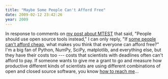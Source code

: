 ```yaml
---
title: "Maybe Some People Can't Afford Free"
date: 2009-02-12 23:42:26
year: 2009
---
```

In response to comments on <a href="http://pyre.third-bit.com/blog/archives/2030.html">my post about MTEST</a> that said, "People should use open source tools instead," I can only reply, "If <a href="http://www.andybudd.com/archives/2009/02/why_i_cant_affo/">some people can't afford cheap</a>, what makes you think that everyone can afford free?"  I'm a big fan of Python, NumPy, SciPy, matplotlib, and everything else, but they have their costs too --- costs that scientists with deadlines often can't afford to pay.  If someone wants to give me a grant to go and measure how productive different kinds of scientists are using different combinations of open and closed source software, you know <a href="mailto:gvwilson@cs.toronto.edu">how to reach me</a>...
